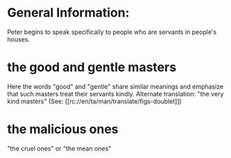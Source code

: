 # General Information:

Peter begins to speak specifically to people who are servants in people's houses.

# the good and gentle masters

Here the words "good" and "gentle" share similar meanings and emphasize that such masters treat their servants kindly. Alternate translation: "the very kind masters" (See: [[rc://en/ta/man/translate/figs-doublet]])

# the malicious ones

"the cruel ones" or "the mean ones"

